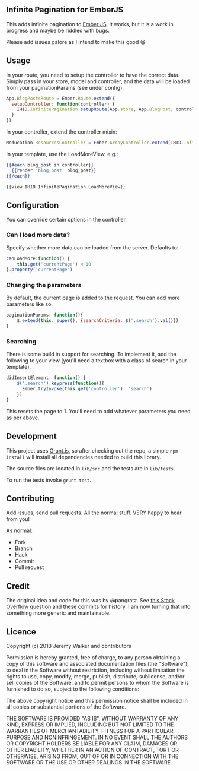 Infinite Pagination for EmberJS
-----

This adds infinite pagination to [Ember JS](http://emberjs.com/). It works, but it is a work in progress and maybe be riddled with bugs.

Please add issues galore as I intend to make this good :smiley:

## Usage

In your route, you need to setup the controller to have the correct data. Simply pass in your store, model and controller, and the data will be loaded from your paginationParams (see under config).
``` javascript
App.BlogPostsRoute = Ember.Route.extend({
  setupController: function(controller) {
    IHID.InfinitePagination.setupRoute(App.store, App.BlogPost, controller)
  }
})
```
      
In your controller, extend the controller mixin:
``` javascript
Meducation.ResourcesController = Ember.ArrayController.extend(IHID.InfinitePagination.ControllerMixin)
```
      
In your template, use the LoadMoreView, e.g.:

``` handlebars
{{#each blog_post in controller}}
  {{render 'blog_post' blog_post}}
{{/each}}

{{view IHID.InfinitePagination.LoadMoreView}}
```

## Configuration

You can override certain options in the controller.

### Can I load more data?

Specify whether more data can be loaded from the server. Defaults to:

``` javascript
canLoadMore:function() {
    this.get('currentPage') < 10
}.property('currentPage')
```

### Changing the parameters

By default, the current page is added to the request. You can add more parameters like so:
``` javascript
paginationParams: function(){
    $.extend(this._super(), {searchCriteria: $('.search').val()})
}
```

### Searching

There is some build in support for searching. To implement it, add the following to your view (you'll need a textbox with a class of search in your template).

``` javascript
didInsertElement: function() {
    $('.search').keypress(function(){
      Ember.tryInvoke(this.get('controller'), 'search')
    })
}
```

This resets the page to 1. You'll need to add whatever parameters you need as per above.

## Development

This project uses [Grunt.js](http://gruntjs.com/), so after checking out the repo, a simple
`npm install` will install all dependencies needed to build this library.

The source files are located in `lib/src` and the tests are in `lib/tests`.

To run the tests invoke `grunt test`.

## Contributing

Add issues, send pull requests. All the normal stuff. VERY happy to hear from you!

As normal:
* Fork
* Branch
* Hack
* Commit
* Pull request

## Credit

The original idea and code for this was by @pangratz. See [this Stack Overflow question](http://stackoverflow.com/questions/11907093/infinite-scroll-with-ember-js-lazy-loading) and [these](https://github.com/pangratz/dashboard/commit/68d1728ec26dae5062eae5be43d61083cfc34f14) [commits](https://github.com/iHiD/meducation_mobile_app/commit/8bd955df461f2813de643cc47b9d8e032b1cec9c) for history. I am now turning that into something more generic and maintainable.

## Licence
Copyright (c) 2013 Jeremy Walker and contributors

Permission is hereby granted, free of charge, to any person obtaining a copy of
this software and associated documentation files (the "Software"), to deal in
the Software without restriction, including without limitation the rights to
use, copy, modify, merge, publish, distribute, sublicense, and/or sell copies
of the Software, and to permit persons to whom the Software is furnished to do
so, subject to the following conditions:

The above copyright notice and this permission notice shall be included in all
copies or substantial portions of the Software.

THE SOFTWARE IS PROVIDED "AS IS", WITHOUT WARRANTY OF ANY KIND, EXPRESS OR
IMPLIED, INCLUDING BUT NOT LIMITED TO THE WARRANTIES OF MERCHANTABILITY,
FITNESS FOR A PARTICULAR PURPOSE AND NONINFRINGEMENT. IN NO EVENT SHALL THE
AUTHORS OR COPYRIGHT HOLDERS BE LIABLE FOR ANY CLAIM, DAMAGES OR OTHER
LIABILITY, WHETHER IN AN ACTION OF CONTRACT, TORT OR OTHERWISE, ARISING FROM,
OUT OF OR IN CONNECTION WITH THE SOFTWARE OR THE USE OR OTHER DEALINGS IN THE
SOFTWARE.